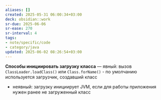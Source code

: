 ```yaml
---
aliases: []
created: 2025-05-31 06:00:34+03:00
deck: obsidian::work
sr-due: 2025-06-06
sr-ease: 270
sr-interval: 4
tags:
- note/specific/code
- category/java
updated: 2025-06-02 08:26:54+03:00
---
```


**Способы инициировать загрузку класса**
—
явный: вызов `ClassLoader.loadClass()` или `Class.forName()`
	- по умолчанию используется загрузчик, создавший класс
- неявный: загрузку инициирует JVM, если для работы приложения нужен ранее не загруженный класс